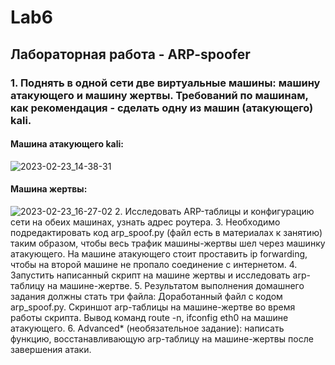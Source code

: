 # Lab6
## Лабораторная работа - ARP-spoofer
### 1. Поднять в одной сети две виртуальные машины: машину атакующего и машину жертвы. Требований по машинам, как рекомендация - сделать одну из машин (атакующего) kali.
#### Машина атакующего kali:
![2023-02-23_14-38-31](https://user-images.githubusercontent.com/122459067/220903959-66b20d22-f8e4-402e-87d4-81b785ba3190.png)
#### Машина жертвы:
![2023-02-23_16-27-02](https://user-images.githubusercontent.com/122459067/220926638-869a1f33-11d3-42a1-86ca-a3755a9d9cc2.png)
2. Исследовать ARP-таблицы и конфигурацию сети на обеих машинах, узнать адрес роутера.
3. Необходимо подредактировать код arp_spoof.py (файл есть в материалах к занятию) таким образом, чтобы весь трафик машины-жертвы шел через машинку атакующего. На машине атакующего стоит проставить ip forwarding, чтобы на второй машине не пропало соединение с интернетом.
4. Запустить написанный скрипт на машине жертвы и исследовать arp-таблицу на машине-жертве.
5. Результатом выполнения домашнего задания должны стать три файла:
Доработанный файл с кодом arp_spoof.py.
Скриншот arp-таблицы на машине-жертве во время работы скрипта.
Вывод команд route -n, ifconfig eth0 на машине атакующего.
6. Advanced* (необязательное задание): написать функцию, восстанавливающую arp-таблицу на машине-жертвы после завершения атаки.
